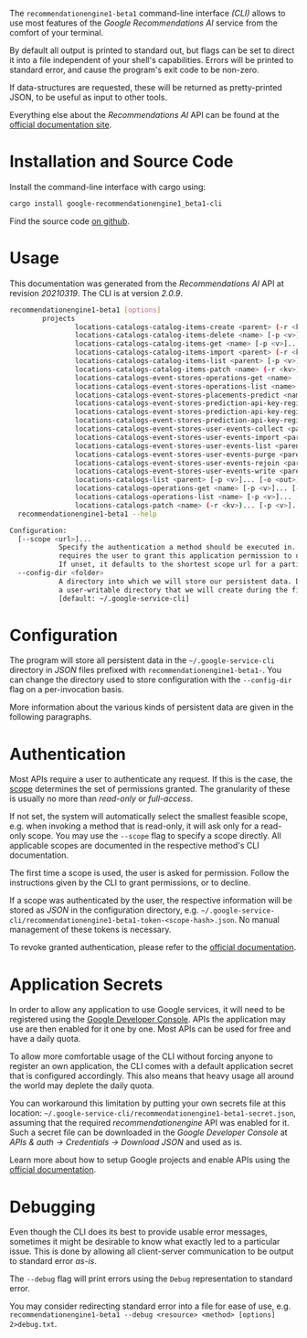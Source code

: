 <!---
DO NOT EDIT !
This file was generated automatically from 'src/mako/cli/README.md.mako'
DO NOT EDIT !
-->
The `recommendationengine1-beta1` command-line interface *(CLI)* allows to use most features of the *Google Recommendations AI* service from the comfort of your terminal.

By default all output is printed to standard out, but flags can be set to direct it into a file independent of your shell's
capabilities. Errors will be printed to standard error, and cause the program's exit code to be non-zero.

If data-structures are requested, these will be returned as pretty-printed JSON, to be useful as input to other tools.

Everything else about the *Recommendations AI* API can be found at the
[official documentation site](https://cloud.google.com/recommendations-ai/docs).

# Installation and Source Code

Install the command-line interface with cargo using:

```bash
cargo install google-recommendationengine1_beta1-cli
```

Find the source code [on github](https://github.com/Byron/google-apis-rs/tree/main/gen/recommendationengine1_beta1-cli).

# Usage

This documentation was generated from the *Recommendations AI* API at revision *20210319*. The CLI is at version *2.0.9*.

```bash
recommendationengine1-beta1 [options]
        projects
                locations-catalogs-catalog-items-create <parent> (-r <kv>)... [-p <v>]... [-o <out>]
                locations-catalogs-catalog-items-delete <name> [-p <v>]... [-o <out>]
                locations-catalogs-catalog-items-get <name> [-p <v>]... [-o <out>]
                locations-catalogs-catalog-items-import <parent> (-r <kv>)... [-p <v>]... [-o <out>]
                locations-catalogs-catalog-items-list <parent> [-p <v>]... [-o <out>]
                locations-catalogs-catalog-items-patch <name> (-r <kv>)... [-p <v>]... [-o <out>]
                locations-catalogs-event-stores-operations-get <name> [-p <v>]... [-o <out>]
                locations-catalogs-event-stores-operations-list <name> [-p <v>]... [-o <out>]
                locations-catalogs-event-stores-placements-predict <name> (-r <kv>)... [-p <v>]... [-o <out>]
                locations-catalogs-event-stores-prediction-api-key-registrations-create <parent> (-r <kv>)... [-p <v>]... [-o <out>]
                locations-catalogs-event-stores-prediction-api-key-registrations-delete <name> [-p <v>]... [-o <out>]
                locations-catalogs-event-stores-prediction-api-key-registrations-list <parent> [-p <v>]... [-o <out>]
                locations-catalogs-event-stores-user-events-collect <parent> [-p <v>]... [-o <out>]
                locations-catalogs-event-stores-user-events-import <parent> (-r <kv>)... [-p <v>]... [-o <out>]
                locations-catalogs-event-stores-user-events-list <parent> [-p <v>]... [-o <out>]
                locations-catalogs-event-stores-user-events-purge <parent> (-r <kv>)... [-p <v>]... [-o <out>]
                locations-catalogs-event-stores-user-events-rejoin <parent> (-r <kv>)... [-p <v>]... [-o <out>]
                locations-catalogs-event-stores-user-events-write <parent> (-r <kv>)... [-p <v>]... [-o <out>]
                locations-catalogs-list <parent> [-p <v>]... [-o <out>]
                locations-catalogs-operations-get <name> [-p <v>]... [-o <out>]
                locations-catalogs-operations-list <name> [-p <v>]... [-o <out>]
                locations-catalogs-patch <name> (-r <kv>)... [-p <v>]... [-o <out>]
  recommendationengine1-beta1 --help

Configuration:
  [--scope <url>]...
            Specify the authentication a method should be executed in. Each scope
            requires the user to grant this application permission to use it.
            If unset, it defaults to the shortest scope url for a particular method.
  --config-dir <folder>
            A directory into which we will store our persistent data. Defaults to
            a user-writable directory that we will create during the first invocation.
            [default: ~/.google-service-cli]

```

# Configuration

The program will store all persistent data in the `~/.google-service-cli` directory in *JSON* files prefixed with `recommendationengine1-beta1-`.  You can change the directory used to store configuration with the `--config-dir` flag on a per-invocation basis.

More information about the various kinds of persistent data are given in the following paragraphs.

# Authentication

Most APIs require a user to authenticate any request. If this is the case, the [scope][scopes] determines the 
set of permissions granted. The granularity of these is usually no more than *read-only* or *full-access*.

If not set, the system will automatically select the smallest feasible scope, e.g. when invoking a
method that is read-only, it will ask only for a read-only scope. 
You may use the `--scope` flag to specify a scope directly. 
All applicable scopes are documented in the respective method's CLI documentation.

The first time a scope is used, the user is asked for permission. Follow the instructions given 
by the CLI to grant permissions, or to decline.

If a scope was authenticated by the user, the respective information will be stored as *JSON* in the configuration
directory, e.g. `~/.google-service-cli/recommendationengine1-beta1-token-<scope-hash>.json`. No manual management of these tokens
is necessary.

To revoke granted authentication, please refer to the [official documentation][revoke-access].

# Application Secrets

In order to allow any application to use Google services, it will need to be registered using the 
[Google Developer Console][google-dev-console]. APIs the application may use are then enabled for it
one by one. Most APIs can be used for free and have a daily quota.

To allow more comfortable usage of the CLI without forcing anyone to register an own application, the CLI
comes with a default application secret that is configured accordingly. This also means that heavy usage
all around the world may deplete the daily quota.

You can workaround this limitation by putting your own secrets file at this location: 
`~/.google-service-cli/recommendationengine1-beta1-secret.json`, assuming that the required *recommendationengine* API 
was enabled for it. Such a secret file can be downloaded in the *Google Developer Console* at 
*APIs & auth -> Credentials -> Download JSON* and used as is.

Learn more about how to setup Google projects and enable APIs using the [official documentation][google-project-new].


# Debugging

Even though the CLI does its best to provide usable error messages, sometimes it might be desirable to know
what exactly led to a particular issue. This is done by allowing all client-server communication to be 
output to standard error *as-is*.

The `--debug` flag will print errors using the `Debug` representation to standard error.

You may consider redirecting standard error into a file for ease of use, e.g. `recommendationengine1-beta1 --debug <resource> <method> [options] 2>debug.txt`.


[scopes]: https://developers.google.com/+/api/oauth#scopes
[revoke-access]: http://webapps.stackexchange.com/a/30849
[google-dev-console]: https://console.developers.google.com/
[google-project-new]: https://developers.google.com/console/help/new/